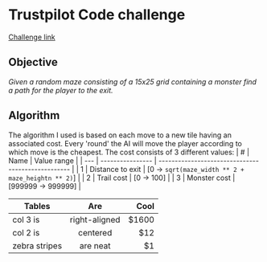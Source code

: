 # Trustpilot Code challenge
[Challenge link](https://ponychallenge.trustpilot.com/index.html)

## Objective
*Given a random maze consisting of a 15x25 grid containing a monster find a path for the player to the exit.*

## Algorithm
The algorithm I used is based on each move to a new tile having an associated cost. Every 'round' the AI will move the player according to which move is the cheapest.
The cost consists of 3 different values:
|  #  | Name             | Value range                                        |
| --- | ---------------- | -------------------------------------------------- |
| 1   | Distance to exit | [0 -> `sqrt(maze_width ** 2 + maze_heightn ** 2)`] |
| 2   | Trail cost       | [0 -> 100]                                         |
| 3   | Monster cost     | [999999 -> 999999]                                 |


| Tables        | Are           | Cool  |
| ------------- |:-------------:| -----:|
| col 3 is      | right-aligned | $1600 |
| col 2 is      | centered      |   $12 |
| zebra stripes | are neat      |    $1 |
